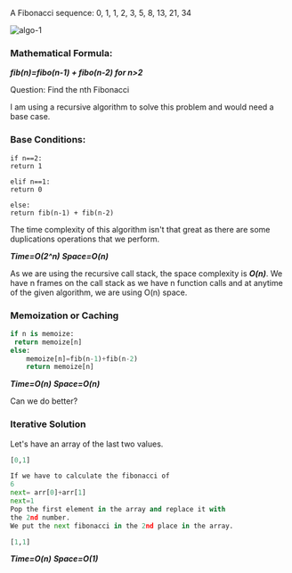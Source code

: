  A Fibonacci sequence: 0, 1, 1, 2, 3, 5, 8, 13, 21, 34

![algo-1](https://user-images.githubusercontent.com/15992276/57350672-043bb680-712d-11e9-9fd7-d00653dc1fa7.JPG)

### Mathematical Formula:

**_fib(n)=fibo(n-1) + fibo(n-2) for n>2_**

Question: Find the nth Fibonacci

I am using a recursive algorithm to solve this problem and would need a base case.

### Base Conditions:

```
if n==2:
return 1

elif n==1:
return 0

else:
return fib(n-1) + fib(n-2)

```

The time complexity of this algorithm isn't that great as there are some duplications operations that we perform.

**_Time=O(2^n)_**
**_Space=O(n)_**

As we are using the recursive call stack, the space complexity is ***O(n)***.
We have n frames on the call stack as we have n function calls and at anytime
of the given algorithm, we are using O(n) space.

### Memoization or Caching

```python
if n is memoize:
 return memoize[n]
else:
    memoize[n]=fib(n-1)+fib(n-2)
    return memoize[n]
```

**_Time=O(n)_**
**_Space=O(n)_**

Can we do better?

### Iterative Solution

Let's have an array of the last two values.

```python
[0,1]

If we have to calculate the fibonacci of
6
next= arr[0]+arr[1]
next=1
Pop the first element in the array and replace it with
the 2nd number.
We put the next fibonacci in the 2nd place in the array.

[1,1]

```

**_Time=O(n)_**
**_Space=O(1)_**
